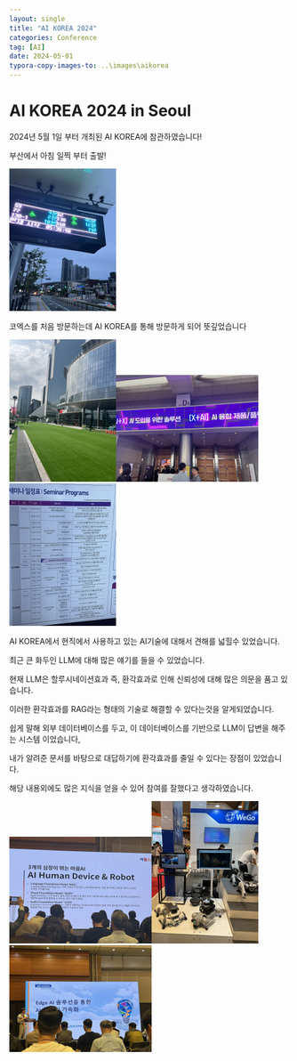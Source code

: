 ```yaml
---
layout: single
title: "AI KOREA 2024"
categories: Conference
tag: [AI]
date: 2024-05-01
typora-copy-images-to: ..\images\aikorea
---
```


# AI KOREA 2024 in Seoul

2024년 5월 1일 부터 개최된 AI KOREA에 참관하였습니다!

부산에서 아침 일찍 부터 출발!

<img src="..\images\aikorea\IMG_6371.JPEG" alt="IMG_6371" style="zoom:25%;" />

코엑스를 처음 방문하는데 AI KOREA를 통해 방문하게 되어 뜻깊었습니다

<img src="..\images\aikorea\IMG_6372.JPEG" alt="IMG_6372" style="zoom:25%;" /><img src="..\images\aikorea\aikorea1-1730634757050-3.JPEG" alt="aikorea1" style="zoom:25%;" /><img src="..\images\aikorea\IMG_6374.JPEG" alt="IMG_6374" style="zoom:25%;" />

AI KOREA에서 현직에서 사용하고 있는 AI기술에 대해서 견해를 넓힐수 있었습니다.

최근 큰 화두인 LLM에 대해 많은 얘기를 들을 수 있었습니다.

현재 LLM은 할루시네이션효과 즉, 환각효과로 인해 신뢰성에 대해 많은 의문을 품고 있습니다.

이러한 환각효과를 RAG라는 형태의 기술로 해결할 수 있다는것을 알게되었습니다.

쉽게 말해 외부 데이터베이스를 두고, 이 데이터베이스를 기반으로 LLM이 답변을 해주는 시스템 이었습니다,

내가 알려준 문서를 바탕으로 대답하기에 환각효과를 줄일 수 있다는 장점이 있었습니다.

해당 내용외에도 많은 지식을 얻을 수 있어 참여를 잘했다고 생각하였습니다.

<img src="..\images\aikorea\IMG_6444.JPEG" alt="IMG_6444" style="zoom:25%;" /><img src="..\images\aikorea\IMG_6384.JPEG" alt="IMG_6384" style="zoom:25%;" /><img src="..\images\aikorea\IMG_6387.JPEG" alt="IMG_6387" style="zoom:25%;" />
